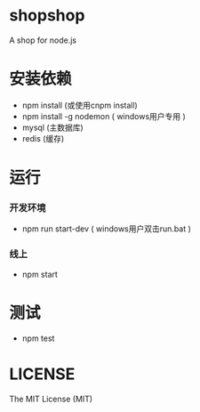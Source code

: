 # shopshop

A shop for node.js

# 安装依赖

+  npm install (或使用cnpm install)
+  npm install -g nodemon ( windows用户专用 )
+  mysql (主数据库)
+  redis (缓存)

# 运行

### 开发环境
+ npm run start-dev ( windows用户双击run.bat )

### 线上
+ npm  start

# 测试

+ npm test

# LICENSE  

The MIT License (MIT)
